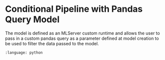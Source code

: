 # Conditional Pipeline with Pandas Query Model

The model is defined as an MLServer custom runtime and allows the user to pass in a custom pandas query as a parameter defined at model creation to be used to filter the data passed to the model.

```{literalinclude} ../../../../samples/examples/pandasquery/pandasquery/model.py
:language: python
```


```{include} ../../../../samples/examples/pandasquery/infer.md
```

